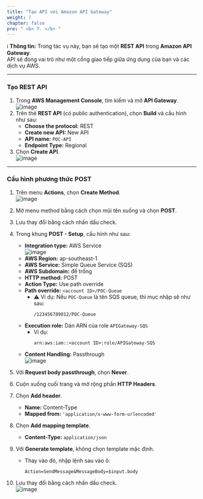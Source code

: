 ```yaml
---
title: "Tạo API với Amazon API Gateway"
weight: 7
chapter: false
pre: " <b> 7. </b> "
---
```


ℹ️ **Thông tin:** Trong tác vụ này, bạn sẽ tạo một **REST API** trong **Amazon API Gateway**.  
API sẽ đóng vai trò như một cổng giao tiếp giữa ứng dụng của bạn và các dịch vụ AWS.

---

### Tạo REST API

1. Trong **AWS Management Console**, tìm kiếm và mở **API Gateway**.  
![image](/images/7-CreateAPIGateway/1-search.png)  
2. Trên thẻ **REST API** (có public authentication), chọn **Build** và cấu hình như sau:  
   - **Choose the protocol:** REST  
   - **Create new API:** New API  
   - **API name:** `POC-API`  
   - **Endpoint Type:** Regional  
3. Chọn **Create API**.  
![image](/images/7-CreateAPIGateway/2-create.png)  

---

### Cấu hình phương thức POST

1. Trên menu **Actions**, chọn **Create Method**.  
![image](/images/7-CreateAPIGateway/3-createmethod.png)  
2. Mở menu method bằng cách chọn mũi tên xuống và chọn **POST**.  
3. Lưu thay đổi bằng cách nhấn dấu check.  
4. Trong khung **POST - Setup**, cấu hình như sau:  
   - **Integration type:** AWS Service  
![image](/images/7-CreateAPIGateway/4-config.png)  
   - **AWS Region:** ap-southeast-1  
   - **AWS Service:** Simple Queue Service (SQS)  
   - **AWS Subdomain:** để trống  
   - **HTTP method:** POST  
   - **Action Type:** Use path override  
   - **Path override:** `<account ID>/POC-Queue`  
     - ⚠️ Ví dụ: Nếu `POC-Queue` là tên SQS queue, thì mục nhập sẽ như sau:  
       ```
       /123456789012/POC-Queue
       ```
   - **Execution role:** Dán ARN của role `APIGateway-SQS`  
     - Ví dụ:  
       ```
       arn:aws:iam::<account ID>:role/APIGateway-SQS
       ```
   - **Content Handling:** Passthrough  
![image](/images/7-CreateAPIGateway/5-config.png)  

5. Với **Request body passthrough**, chọn **Never**.  
6. Cuộn xuống cuối trang và mở rộng phần **HTTP Headers**.  
7. Chọn **Add header**.  
   - **Name:** Content-Type  
   - **Mapped from:** `'application/x-www-form-urlencoded'`  

8. Chọn **Add mapping template**.  
   - **Content-Type:** `application/json`  
9. Với **Generate template**, không chọn template mặc định.  
   - Thay vào đó, nhập lệnh sau vào ô:  
     ```
     Action=SendMessage&MessageBody=$input.body
     ```  
10. Lưu thay đổi bằng cách nhấn dấu check.  
![image](/images/7-CreateAPIGateway/7-add.png)  
